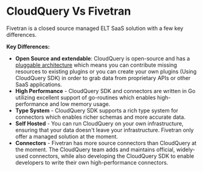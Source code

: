 # CloudQuery Vs Fivetran

Fivetran is a closed source managed ELT SaaS solution with a few key differences.

**Key Differences:**

- **Open Source and extendable**: CloudQuery is open-source and has a [pluggable architecture](https://hub.cloudquery.io) which means you can contribute missing resources to existing plugins or you can create your own plugins (Using CloudQuery SDK) in order to grab data from proprietary APIs or other SaaS applications.
- **High Performance** - CloudQuery SDK and connectors are written in Go utilizing excellent support of go-routines which enables high-performance and low memory usage.
- **Type System** - CloudQuery SDK supports a rich type system for connectors which enables richer schemas and more accurate data.
- **Self Hosted** - You can run CloudQuery on your own infrastructure, ensuring that your data doesn't leave your infrastructure. Fivetran only offer a managed solution at the moment.
- **Connectors** - Fivetran has more source connectors than CloudQuery at the moment. The CloudQuery team adds and maintains official, widely-used connectors, while also developing the CloudQuery SDK to enable developers to write their own high-performance connectors.
